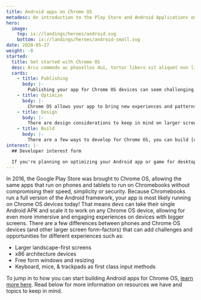 ```yaml
---
title: Android apps on Chrome OS
metadesc: An introduction to the Play Store and Android Applications on Chrome OS.
hero:
  image:
    top: ix://landings/heroes/android.svg
    bottom: ix://landings/heroes/android-small.svg
date: 2020-05-27
weight: -8
started:
  title: Get started with Chrome OS
  desc: Arcu commodo ac phasellus dui, tortor libero sit aliquet non liat sit sed et nisl.
  cards:
    - title: Publishing
      body: |-
        Publishing your app for Chrome OS devices can seem challenging or confusing, but it is the same APK that you ship for phones and tablets. For more information check out our resources on publishing through the [Play Store for Chrome OS](/en/publish) including [optimizing for x86](/en/games/optimizing-games-publishing) if you use the NDK.
    - title: Optimize
      body: |-
        Chrome OS allows your app to bring new experiences and patterns to your users, but it does come with some challenges. Read what is involved to [optimize your app](/en/android/optimizing) or check out a [blog post](https://medium.com/androiddevelopers/android-at-large-how-to-bring-optimized-experiences-to-the-big-screen-a50a6784e59d) for more information on what your app on Chrome OS and other larger screen devices involves.
    - title: Design
      body: |-
        There are design considerations to keep in mind on larger screen devices, and we've created some [recommendations and guidelines](/en/android/design) to keep in mind when thinking about how your app looks and behaves on Chrome OS.
    - title: Build
      body: |-
        There are a few ways to develop for Chrome OS, you can build [directly on your Chrome OS device](/en/android-environment/deploying-apps#deploy-from-chrome-os) using the Linux for Chrome OS or you can connect your [Chrome OS device to your main workstation](/en/android-environment/deploying-apps#deploy-from-another-device) and develop that way.
interest: |-
  ## Developer interest form

  If you're planning on optimizing your Android app or game for desktop, and need help from Google -- please fill out [our developer interest form](https://forms.gle/wPUjwhLgLnqvsqDG6). Google may reach out to you to further clarify your feedback or app needs. Please note that filling out this form does not constitute automatic inclusion in this program.
---
```


In 2016, the Google Play Store was brought to Chrome OS, allowing the same apps that run on phones and tablets to run on Chromebooks without compromising their speed, simplicity or security. Because Chromebooks run a full version of the Android framework, your app is most likely running on Chrome OS devices today! That means devs can take their single Android APK and scale it to work on any Chrome OS device, allowing for even more immersive and engaging experiences on devices with bigger screens. There are a few differences between phones and Chrome OS devices (and other larger screen form-factors) that can add challenges and opportunities for different experiences such as:

- Larger landscape-first screens
- x86 architecture devices
- Free form windows and resizing
- Keyboard, mice, & trackpads as first class input methods

To jump in to how you can start building Android apps for Chrome OS, [learn more here](/{{locale.code}}/android/start). Read below for more information on resources we have and topics to keep in mind.
